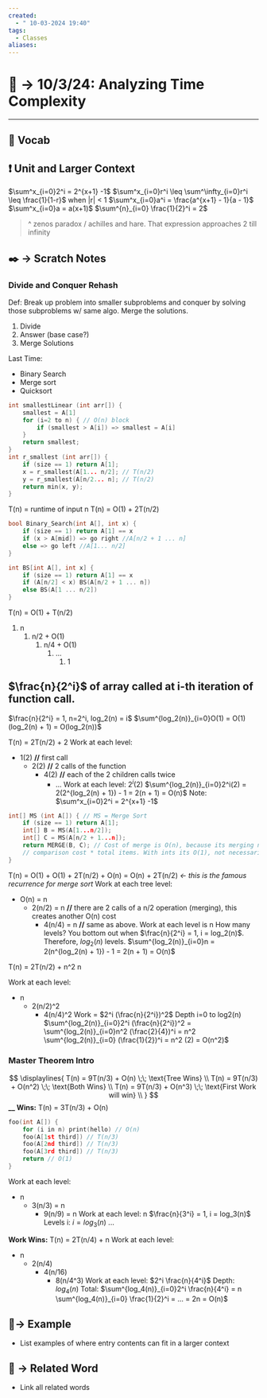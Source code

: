 ```yaml
---
created:
  - " 10-03-2024 19:40"
tags:
  - Classes
aliases:
---
```


# 📗 -> 10/3/24: Analyzing Time Complexity
---
## 🎤 Vocab


## ❗ Unit and Larger Context
$\sum^x_{i=0}2^i = 2^{x+1} -1$
$\sum^x_{i=0}r^i \leq \sum^\infty_{i=0}r^i \leq \frac{1}{1-r}$ when |r| < 1
$\sum^x_{i=0}a^i = \frac{a^{x+1} - 1}{a - 1}$
$\sum^x_{i=0}a = a(x+1)$
$\sum^{n}_{i=0} \frac{1}{2}^i = 2$
> ^ zenos paradox / achilles and hare. That expression approaches 2 till infinity


## ✒️ -> Scratch Notes

### Divide and Conquer Rehash
Def: Break up problem into smaller subproblems and conquer by solving those subproblems w/ same algo. Merge the solutions. 
1) Divide
2) Answer (base case?)
3) Merge Solutions

Last Time:
- Binary Search
- Merge sort
- Quicksort

```cpp
int smallestLinear (int arr[]) {
	smallest = A[1]
	for (i=2 to n) { // O(n) block
		if (smallest > A[i]) => smallest = A[i]
	}
	return smallest;
}
int r_smallest (int arr[]) {
	if (size == 1) return A[1];
	x = r_smallest(A[1... n/2]; // T(n/2)
	y = r_smallest(A[n/2... n]; // T(n/2)
	return min(x, y);
}
```
T(n) = runtime of input n
T(n) = O(1) + 2T(n/2)

```cpp
bool Binary_Search(int A[], int x) {
	if (size == 1) return A[1] == x 
	if (x > A[mid]) => go right //A[n/2 + 1 ... n]
	else => go left //A[1... n/2]
}

int BS[int A[], int x] {
	if (size == 1) return A[1] == x
	if (A[n/2] < x) BS(A[n/2 + 1 ... n])
	else BS(A[1 ... n/2])
}
```
T(n) = O(1) + T(n/2)
1) n
	1) n/2 + O(1)
		1) n/4 + O(1)
			1) ...
				1) 1

## $\frac{n}{2^i}$  of array called at i-th iteration of function call.
$\frac{n}{2^i} = 1, n=2^i, log_2(n) = i$
$\sum^{log_2(n)}_{i=0}O(1) = O(1)(log_2(n) + 1) = O(log_2(n))$

T(n) = 2T(n/2) + 2
Work at each level: 
- 1(2) **//** first call
	- 2(2) **//**  2 calls of the function
		- 4(2) **//** each of the 2 children calls twice
			- ...
Work at each level: $2^i (2)$
$\sum^{log_2(n)}_{i=0}2^i(2) = 2(2^{log_2(n) + 1}) - 1 = 2(n + 1) = O(n)$
Note: $\sum^x_{i=0}2^i = 2^{x+1} -1$



```cpp
int[] MS (int A[]) { // MS = Merge Sort
	if (size == 1) return A[1];
	int[] B = MS(A[1...n/2]);
	int[] C = MS(A[n/2 + 1...n]);
	return MERGE(B, C); // Cost of merge is O(n), because its merging n/2 and n/2 data 
	// comparison cost * total items. With ints its O(1), not necessarily in general (like for deep objects, strings)
} 
```

T(n) = O(1) + O(1) + 2T(n/2) + O(n) = O(n) + 2T(n/2)   *<- this is the famous recurrence for merge sort*
Work at each tree level:
- O(n) = n
	- 2(n/2) = n   **//** there are 2 calls of a n/2 operation (merging), this creates another O(n) cost
		- 4(n/4) = n **//** same as above.
Work at each level is n
How many levels?
You bottom out when $\frac{n}{2^i} = 1, i = log_2(n)$. Therefore, $log_2(n)$ levels.
$\sum^{log_2(n)}_{i=0}n = 2(n^{log_2(n) + 1}) - 1 = 2(n + 1) = O(n)$


T(n) = 2T(n/2) + n^2
n

Work at each level:
- n
	- 2(n/2)^2
		- 4(n/4)^2
Work = $2^i (\frac{n}{2^i})^2$ 
Depth i=0 to log2(n)
$\sum^{log_2(n)}_{i=0}2^i (\frac{n}{2^i})^2 = \sum^{log_2(n)}_{i=0}n^2 (\frac{2}{4})^i = n^2 \sum^{log_2(n)}_{i=0} (\frac{1}{2})^i = n^2 (2) = O(n^2)$


### Master Theorem Intro
$$ \displaylines{
T(n) = 9T(n/3) + O(n) \;\; \text{Tree Wins} \\
T(n) = 9T(n/3) + O(n^2) \;\; \text{Both Wins} \\
T(n) = 9T(n/3) + O(n^3) \;\; \text{First Work will win} \\
}
$$
**__ Wins:**
T(n) = 3T(n/3) + O(n)
```cpp
foo(int A[]) {
	for (i in n) print(hello) // O(n)
	foo(A[1st third]) // T(n/3)
	foo(A[2nd third]) // T(n/3)
	foo(A[3rd third]) // T(n/3)
	return // O(1)
}
```

Work at each level:
- n
	- 3(n/3) = n 
		- 9(n/9) = n
Work at each level: n
$\frac{n}{3^i} = 1, i = log_3(n)$
Levels i: $i = log_3(n)$
...



**Work Wins:**
T(n) = 2T(n/4) + n
Work at each level:
- n
	- 2(n/4)
		- 4(n/16)
			- 8(n/4^3)
Work at each level:  $2^i \frac{n}{4^i}$
Depth: $log_4(n)$
Total: 
$\sum^{log_4(n)}_{i=0}2^i \frac{n}{4^i} = n \sum^{log_4(n)}_{i=0} \frac{1}{2}^i = ... = 2n = O(n)$




## 🧪-> Example
- List examples of where entry contents can fit in a larger context

## 🔗 -> Related Word
- Link all related words

